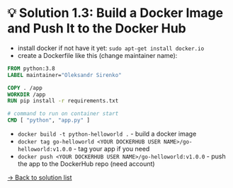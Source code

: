 # :bulb: Solution 1.3: Build a Docker Image and Push It to the Docker Hub

- install docker if not have it yet: `sudo apt-get install docker.io`
- create a Dockerfile like this (change maintainer name):

```dockerfile
FROM python:3.8
LABEL maintainer="Oleksandr Sirenko"

COPY . /app
WORKDIR /app
RUN pip install -r requirements.txt

# command to run on container start
CMD [ "python", "app.py" ]
```

- `docker build -t python-helloworld .` - build a docker image
- `docker tag go-helloworld <YOUR DOCKERHUB USER NAME>/go-helloworld:v1.0.0` - tag your app if you need
- `docker push <YOUR DOCKERHUB USER NAME>/go-helloworld:v1.0.0` - push the app to the DockerHub repo (need account)

[-> Back to solution list](../solution_list.md)
